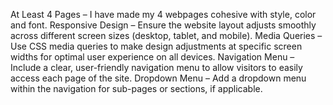 At Least 4 Pages – I have made my 4 webpages cohesive with style, color and font. 
Responsive Design – Ensure the website layout adjusts smoothly across different screen sizes (desktop, tablet, and mobile).
Media Queries – Use CSS media queries to make design adjustments at specific screen widths for optimal user experience on all devices.
Navigation Menu – Include a clear, user-friendly navigation menu to allow visitors to easily access each page of the site.
Dropdown Menu – Add a dropdown menu within the navigation for sub-pages or sections, if applicable.